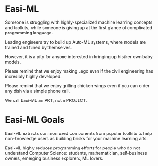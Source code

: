 # Easi-ML
Someone is struggling with highly-specialized machine learning concepts and toolkits, while someone is giving up at the first glance of complicated programming language. 

Leading engineers try to build up Auto-ML systems, where models are trained and tuned by themselves. 

However, it is a pity for anyone interested in bringing up his/her own baby models. 

Please remind that we enjoy making Lego even if the civil engineering has incredibly highly developed. 

Please remind that we enjoy grilling chicken wings even if you can order any dish via a simple phone call. 

We call Easi-ML an ART, not a PROJECT. 

# Easi-ML Goals
Easi-ML extracts common used components from popular toolkits to help non-knowledge users as building bricks for your machine learning arts.

Easi-ML highly reduces programming efforts for people who do not understand Computer Science: students, mathematician, self-business owners, emerging business explorers, ML lovers. 
